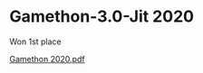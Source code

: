 # Gamethon-3.0-Jit 2020

Won 1st place 



[Gamethon 2020.pdf](https://github.com/prajwalmadhav/Gamethon-3.0-Jit/files/8356284/Gamethon.2020.pdf)

